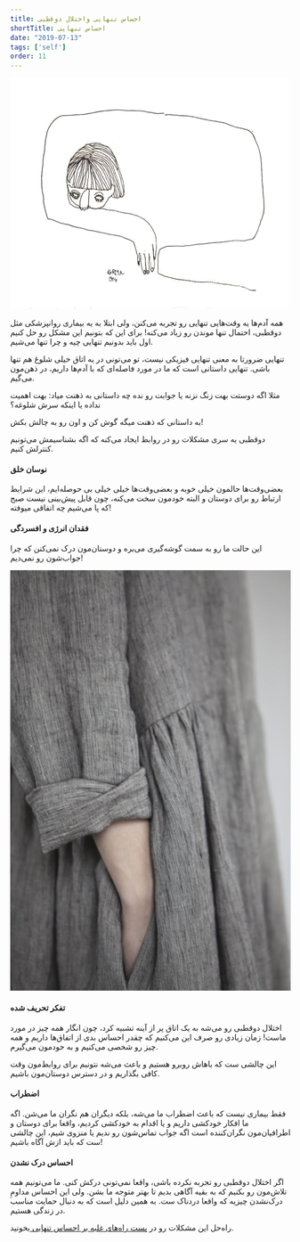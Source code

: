```yaml
---
title: احساس تنهایی واختلال دوقطبی
shortTitle: احساس تنهایی
date: "2019-07-13"
tags: ['self']
order: 11
---
```


![](./loneliness.png)

همه آدم‌ها یه وقت‌هایی تنهایی رو تجربه می‌کنن، ولی ابتلا به یه بیماری روانپزشکی مثل دوقطبی، احتمال تنها موندن رو زیاد می‌کنه! برای این که بتونیم این مشکل رو حل کنیم اول باید بدونیم تنهایی چیه و چرا تنها می‌شیم.

تنهایی ضرورتا به معنی تنهایی فیزیکی نیست، تو می‌تونی در یه اتاق خیلی شلوغ هم تنها باشی. تنهایی داستانی است که ما در مورد فاصله‌ای که با آدم‌ها داریم، در ذهن‌مون می‌گیم.

مثلا اگه دوستت بهت زنگ نزنه یا جوابت رو نده چه داستانی به ذهنت میاد: بهت اهمیت نداده یا اینکه سرش شلوغه؟

به داستانی که ذهنت میگه گوش کن و اون رو به چالش بکش!

دوقطبی یه سری مشکلات رو در روابط ایجاد می‌کنه که اگه بشناسیمش می‌تونیم کنترلش کنیم.

#### نوسان خلق

بعضی‌وقت‌ها حالمون خیلی خوبه و بعضی‌وقت‌ها خیلی خیلی بی حوصله‌ایم، این شرایط ارتباط رو برای دوستان و البته خودمون سخت می‌کنه، چون قابل پیش‌بینی نیست صبح که پا می‌شیم چه اتفاقی میوفته!

#### فقدان‌ انرژی و افسردگی

این حالت ما رو به سمت گوشه‌گیری می‌بره و دوستان‌مون درک نمی‌کنن که چرا جواب‌شون رو نمی‌دیم!

![](./loneliness-2.jpg)

#### تفکر تحریف شده

اختلال دوقطبی رو می‌شه به یک اتاق پر از آینه تشبیه کرد، چون انگار همه چیز در مورد ماست!
زمان زیادی رو صرف این می‌کنیم که چقدر احساس بدی از اتفاق‌ها داریم و همه چیز رو شخصی می‌کنیم و به خودمون می‌گیرم.

این چالشی ست که باهاش روبرو هستیم و باعث می‌شه نتونیم برای روابط‌مون وقت کافی بگذاریم و در دسترس دوستان‌مون باشیم.

#### اضطراب

فقط بیماری نیست که باعث اضطراب ما می‌شه، بلکه دیگران هم نگران ما می‌شن.
اگه ما افکار خودکشی داریم و یا اقدام به خودکشی کردیم، واقعا برای دوستان و اطرافیان‌مون نگران‌کننده است اگه جواب تماس‌شون رو ندیم یا منزوی شیم، این چالشی ست که باید ازش آگاه باشیم!

#### احساس درک نشدن

اگر اختلال دوقطبی رو تجربه نکرده باشی، واقعا نمی‌تونی درکش کنی. ما می‌تونیم همه تلاش‌مون رو بکنیم که به بقیه آگاهی بدیم تا بهتر متوجه ما بشن. ولی این احساس مداومِ درک‌نشدن چیزیه که واقعا دردناک ست. به همین دلیل است که به دنبال حمایت مناسب در زندگی هستیم.

راه‌حل این مشکلات رو در
[پست راه‌های غلبه بر احساس تنهایی ](./coping-with-loneliness)
بخونید.


<!-- https://www.instagram.com/p/Bz3vBAsoKiO/ -->